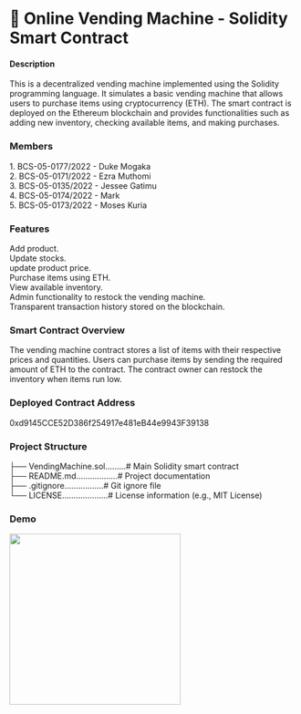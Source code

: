 <h1>🥤 Online Vending Machine - Solidity Smart Contract</h1>
<h4>Description</h4>
This is a decentralized vending machine implemented using the Solidity programming language. 
It simulates a basic vending machine that allows users to purchase items using cryptocurrency (ETH).
The smart contract is deployed on the Ethereum blockchain and provides functionalities such as adding new inventory, checking available items, and making purchases.
<h3>Members</h3>
1. BCS-05-0177/2022 - Duke Mogaka<br>
2. BCS-05-0171/2022 - Ezra Muthomi<br>
3. BCS-05-0135/2022 - Jessee Gatimu<br>
4. BCS-05-0174/2022 - Mark<br>
5. BCS-05-0173/2022 - Moses Kuria<br>



<h3>Features</h3>
Add product.<br>
Update stocks.<br>
update product price.<br>
Purchase items using ETH.<br>
View available inventory.<br>
Admin functionality to restock the vending machine.<br>
Transparent transaction history stored on the blockchain.<br>
<h3>Smart Contract Overview</h3>
The vending machine contract stores a list of items with their respective prices and quantities. 
Users can purchase items by sending the required amount of ETH to the contract. The 
contract owner can restock the inventory when items run low.<br>

<h3>Deployed Contract Address</h3>
0xd9145CCE52D386f254917e481eB44e9943F39138
<h3>Project Structure</h3>

├── VendingMachine.sol.........# Main Solidity smart contract<br>
├── README.md..................# Project documentation<br>
├── .gitignore.................# Git ignore file<br>
└── LICENSE....................# License information (e.g., MIT License)<br>

<h3>Demo</h3>
<img src="https://github.com/username/repository-name/blob/main/path/to/image.png?raw=true" width="300" height="300">




